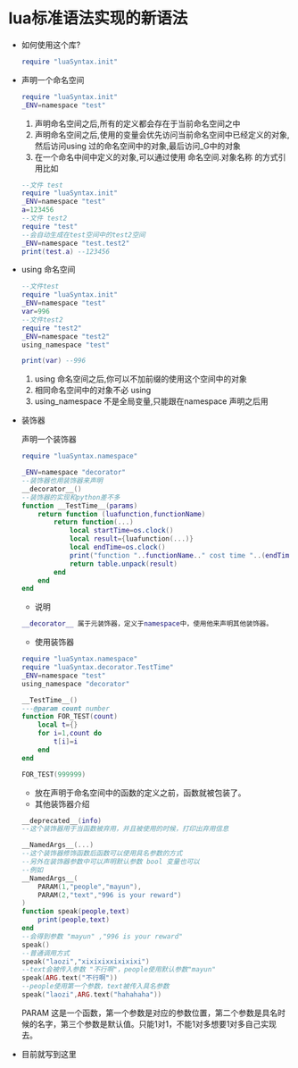 # lua标准语法实现的新语法

* 如何使用这个库?

    ```lua
    require "luaSyntax.init"
    ```

* 声明一个命名空间

    ```lua
    require "luaSyntax.init"
    _ENV=namespace "test"
    ```

    1. 声明命名空间之后,所有的定义都会存在于当前命名空间之中
    2. 声明命名空间之后,使用的变量会优先访问当前命名空间中已经定义的对象,然后访问using 过的命名空间中的对象,最后访问_G中的对象
    3. 在一个命名中间中定义的对象,可以通过使用 命名空间.对象名称 的方式引用比如
    
    ```lua
    --文件 test
    require "luaSyntax.init"
    _ENV=namespace "test"
    a=123456
    --文件 test2
    require "test"
    --会自动生成在test空间中的test2空间
    _ENV=namespace "test.test2"
    print(test.a) --123456
    ```

* using 命名空间

    ```lua
    --文件test
    require "luaSyntax.init"
    _ENV=namespace "test"
    var=996
    --文件test2
    require "test2"
    _ENV=namespace "test2"
    using_namespace "test"

    print(var) --996

    ```

    1. using 命名空间之后,你可以不加前缀的使用这个空间中的对象
    2. 相同命名空间中的对象不必 using
    3. using_namespace 不是全局变量,只能跟在namespace 声明之后用

* 装饰器

    声明一个装饰器

    ```lua
    require "luaSyntax.namespace"

    _ENV=namespace "decorator"
    --装饰器也用装饰器来声明
    __decorator__()
    --装饰器的实现和python差不多
    function __TestTime__(params)
        return function (luafunction,functionName)
            return function(...)
                local startTime=os.clock()
                local result={luafunction(...)}
                local endTime=os.clock()
                print("function "..functionName.." cost time "..(endTime-startTime).." s")
                return table.unpack(result)
            end
        end
    end

    ```

    * 说明

    ```lua
    __decorator__ 属于元装饰器，定义于namespace中，使用他来声明其他装饰器。

    ```

    * 使用装饰器

    ```lua
    require "luaSyntax.namespace"
    require "luaSyntax.decorator.TestTime"
    _ENV=namespace "test"
    using_namespace "decorator"

    __TestTime__()
    ---@param count number
    function FOR_TEST(count)
        local t={}
        for i=1,count do
            t[i]=i
        end
    end

    FOR_TEST(999999)
    ```

    * 放在声明于命名空间中的函数的定义之前，函数就被包装了。
    * 其他装饰器介绍

    ```lua
    __deprecated__(info) 
    --这个装饰器用于当函数被弃用，并且被使用的时候，打印出弃用信息
    ```

    ```lua
    __NamedArgs__(...)
    --这个装饰器修饰函数后函数可以使用具名参数的方式
    --另外在装饰器参数中可以声明默认参数 bool 变量也可以
    --例如
    __NamedArgs__(
        PARAM(1,"people","mayun"),
        PARAM(2,"text","996 is your reward")
    )
    function speak(people,text)
        print(people,text)
    end
    --会得到参数 "mayun" ,"996 is your reward"
    speak()
    --普通调用方式
    speak("laozi","xixixixxixixixi")
    --text会被传入参数 "不行啊"，people使用默认参数"mayun"
    speak(ARG.text("不行啊"))
    --people使用第一个参数，text被传入具名参数
    speak("laozi",ARG.text("hahahaha"))
    ```

    PARAM 这是一个函数，第一个参数是对应的参数位置，第二个参数是具名时候的名字，第三个参数是默认值。只能1对1，不能1对多想要1对多自己实现去。

* 目前就写到这里